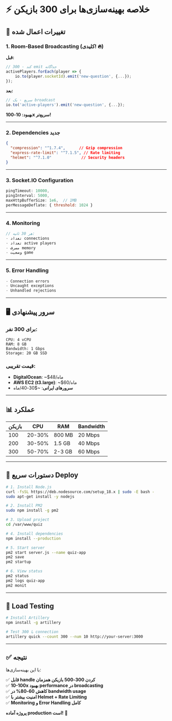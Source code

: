 # ⚡ خلاصه بهینه‌سازی‌ها برای 300 بازیکن

## 🎯 تغییرات اعمال شده

### 1. Room-Based Broadcasting (کلیدی! 🔥)

**قبل:**
```javascript
// کند - 300 emit جداگانه
activePlayers.forEach(player => {
    io.to(player.socketId).emit('new-question', {...});
});
```

**بعد:**
```javascript
// سریع - یک broadcast
io.to('active-players').emit('new-question', {...});
```

**بهبود: 10-100x سریع‌تر!**

---

### 2. Dependencies جدید

```json
{
  "compression": "^1.7.4",      // Gzip compression
  "express-rate-limit": "^7.1.5", // Rate limiting
  "helmet": "^7.1.0"             // Security headers
}
```

---

### 3. Socket.IO Configuration

```javascript
pingTimeout: 10000,
pingInterval: 5000,
maxHttpBufferSize: 1e6,  // 1MB
perMessageDeflate: { threshold: 1024 }
```

---

### 4. Monitoring

```javascript
// هر 30 ثانیه:
- تعداد connections
- تعداد active players
- مصرف memory
- وضعیت game
```

---

### 5. Error Handling

```javascript
- Connection errors
- Uncaught exceptions
- Unhandled rejections
```

---

## 🖥️ سرور پیشنهادی

### برای 300 نفر:
```
CPU: 4 vCPU
RAM: 8 GB
Bandwidth: 1 Gbps
Storage: 20 GB SSD
```

### قیمت تقریبی:
- **DigitalOcean**: ~$48/ماه
- **AWS EC2 (t3.large)**: ~$60/ماه  
- **سرورهای ایرانی**: ~$30-40/ماه

---

## 📊 عملکرد

| بازیکن | CPU    | RAM    | Bandwidth |
|--------|--------|--------|-----------|
| 100    | 20-30% | 800 MB | 20 Mbps   |
| 200    | 30-50% | 1.5 GB | 40 Mbps   |
| 300    | 50-70% | 2-3 GB | 60 Mbps   |

---

## 🚀 دستورات سریع Deploy

```bash
# 1. Install Node.js
curl -fsSL https://deb.nodesource.com/setup_18.x | sudo -E bash -
sudo apt-get install -y nodejs

# 2. Install PM2
sudo npm install -g pm2

# 3. Upload project
cd /var/www/quiz

# 4. Install dependencies
npm install --production

# 5. Start server
pm2 start server.js --name quiz-app
pm2 save
pm2 startup

# 6. View status
pm2 status
pm2 logs quiz-app
pm2 monit
```

---

## 🧪 Load Testing

```bash
# Install Artillery
npm install -g artillery

# Test با 300 connection
artillery quick --count 300 --num 10 http://your-server:3000
```

---

## ✅ نتیجه

با این بهینه‌سازی‌ها:

✅ **قابل handle کردن 300-500 بازیکن همزمان**  
✅ **10-100x بهبود performance در broadcasting**  
✅ **کاهش 60-80% در bandwidth usage**  
✅ **امنیت بیشتر با Helmet + Rate Limiting**  
✅ **Monitoring و Error Handling کامل**  

**پروژه آماده production است!** 🎉


